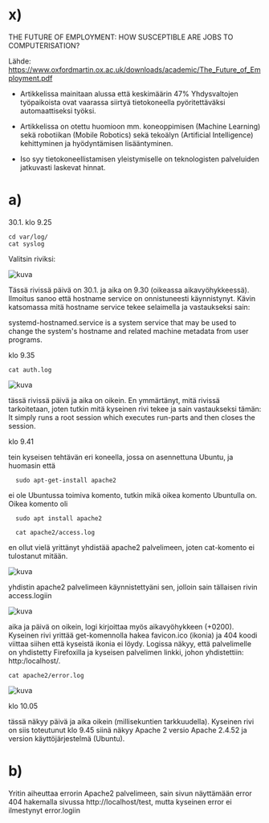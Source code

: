 # x)

THE FUTURE OF EMPLOYMENT: HOW SUSCEPTIBLE ARE JOBS TO COMPUTERISATION?

Lähde: https://www.oxfordmartin.ox.ac.uk/downloads/academic/The_Future_of_Employment.pdf

- Artikkelissa mainitaan alussa että keskimäärin 47% Yhdysvaltojen työpaikoista ovat vaarassa siirtyä tietokoneella pyöritettäväksi automaattiseksi työksi.

- Artikkelissa on otettu huomioon mm. koneoppimisen (Machine Learning) sekä robotiikan (Mobile Robotics) sekä tekoälyn (Artificial Intelligence) kehittyminen ja hyödyntämisen lisääntyminen. 

- Iso syy tietokoneellistamisen yleistymiselle on teknologisten palveluiden jatkuvasti laskevat hinnat. 

# a)

30.1. klo 9.25

    cd var/log/
    cat syslog
    
Valitsin riviksi: 

![kuva](https://user-images.githubusercontent.com/105205141/215414776-7fb8f28c-9f02-4a16-9b8b-f233c2ee580b.png)
    
Tässä rivissä päivä on 30.1. ja aika on 9.30 (oikeassa aikavyöhykkeessä). Ilmoitus sanoo että hostname service on onnistuneesti käynnistynyt. Kävin katsomassa mitä hostname service tekee selaimella ja vastaukseksi sain:

systemd-hostnamed.service is a system service that may be used to change the system's hostname and related machine metadata from user programs.

klo 9.35

    cat auth.log
    
 ![kuva](https://user-images.githubusercontent.com/105205141/215415986-4851c2be-9fe3-4bb1-b745-88f250379c29.png)
 
 tässä rivissä päivä ja aika on oikein. En ymmärtänyt, mitä rivissä tarkoitetaan, joten tutkin mitä kyseinen rivi tekee ja sain vastaukseksi tämän: 
  It simply runs a root session which executes run-parts and then closes the session.
  
klo 9.41

  tein kyseisen tehtävän eri koneella, jossa on asennettuna Ubuntu, ja huomasin että 
  
      sudo apt-get-install apache2
      
 ei ole Ubuntussa toimiva komento, tutkin mikä oikea komento Ubuntulla on. Oikea komento oli
 
      sudo apt install apache2
      
      cat apache2/access.log
      
 en ollut vielä yrittänyt yhdistää apache2 palvelimeen, joten cat-komento ei tulostanut mitään.
 
 ![kuva](https://user-images.githubusercontent.com/105205141/215417623-5a0b262a-dc5b-44dd-af9e-456265daf933.png)

yhdistin apache2 palvelimeen käynnistettyäni sen, jolloin sain tällaisen rivin access.logiin

![kuva](https://user-images.githubusercontent.com/105205141/215418133-2816ee3a-d174-4ea1-a6f2-79ef7abc1405.png)

aika ja päivä on oikein, logi kirjoittaa myös aikavyöhykkeen (+0200). Kyseinen rivi yrittää get-komennolla hakea favicon.ico (ikonia) ja 404 koodi viittaa siihen että kyseistä ikonia ei löydy. Logissa näkyy, että palvelimelle on yhdistetty Firefoxilla ja kyseisen palvelimen linkki, johon yhdistettiin: http:/localhost/.


    cat apache2/error.log
    
![kuva](https://user-images.githubusercontent.com/105205141/215421238-4581357f-8832-4dbc-97d1-78e674c2f2d9.png)

klo 10.05

tässä näkyy päivä ja aika oikein (millisekuntien tarkkuudella). Kyseinen rivi on siis toteutunut klo 9.45 siinä näkyy Apache 2 versio Apache 2.4.52 ja version käyttöjärjestelmä (Ubuntu). 

# b)

Yritin aiheuttaa errorin Apache2 palvelimeen, sain sivun näyttämään error 404 hakemalla sivussa http://localhost/test, mutta kyseinen error ei ilmestynyt error.logiin
